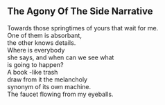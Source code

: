 The Agony Of The Side Narrative
-------------------------------
Towards those springtimes of yours that wait for me.  
One of them is absorbant,  
the other knows details.  
Where is everybody  
she says, and when can we see what  
is going to happen?  
A book -like trash  
draw from it the melancholy  
synonym of its own machine.  
The faucet flowing from my eyeballs.  
